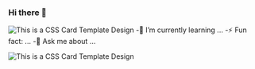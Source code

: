 ### Hi there 👋

<!--
**anthonygenovese/anthonygenovese** is a ✨ _special_ ✨ repository because its `README.md` (this file) appears on your GitHub profile.
bafybeibqwwwjttxevepk5eepznwueqj6woo57e5aeciunlmc4coc4s4kdq
Here are some ideas to get you started:

- 👯 I’m looking to collaborate on ...
- 🤔 I’m looking for help with ...
💬 Ask me about ...
- 📫 How to reach me: ...
- 😄 Pronouns: ...
-->
![This is a CSS Card Template Design](https://ipfs.io/ipfs/QmPG78CBCd3hyJPZPVu5bWYxUpbuwvXRoLXYzxgKGkPxkK?filename=png-card-layout.png "Image")
-🌱 I’m currently learning ...
-⚡ Fun fact: ...
-💬 Ask me about ...

![This is a CSS Card Template Design](https://ipfs.io/ipfs/QmUKyLPyp1SYT29VMS43kdhMHhQQkPhQt6mowDQd1fUiLc?filename=svg-card-layout.svg)
